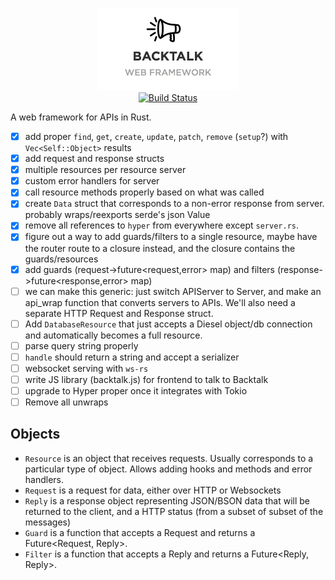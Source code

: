 <p align="center">
  <img src="https://raw.githubusercontent.com/lord/img/master/logo-backtalk.png" alt="Backtalk: API Web Server" width="226">
  <br>
  <a href="https://travis-ci.org/lord/slate"><img src="https://travis-ci.org/lord/backtalk.svg?branch=master" alt="Build Status"></a>
</p>

A web framework for APIs in Rust.

- [x] add proper `find`, `get`, `create`, `update`, `patch`, `remove` (`setup`?) with `Vec<Self::Object>` results
- [x] add request and response structs
- [x] multiple resources per resource server
- [x] custom error handlers for server
- [x] call resource methods properly based on what was called
- [x] create `Data` struct that corresponds to a non-error response from server. probably wraps/reexports serde's json Value
- [x] remove all references to `hyper` from everywhere except `server.rs`.
- [x] figure out a way to add guards/filters to a single resource, maybe have the router route to a closure instead, and the closure contains the guards/resources
- [x] add guards (request->future<request,error> map) and filters (response->future<response,error> map)
- [ ] we can make this generic: just switch APIServer to Server, and make an api_wrap function that converts servers to APIs. We'll also need a separate HTTP Request and Response struct.
- [ ] Add `DatabaseResource` that just accepts a Diesel object/db connection and automatically becomes a full resource.
- [ ] parse query string properly
- [ ] `handle` should return a string and accept a serializer
- [ ] websocket serving with `ws-rs`
- [ ] write JS library (backtalk.js) for frontend to talk to Backtalk
- [ ] upgrade to Hyper proper once it integrates with Tokio
- [ ] Remove all unwraps

## Objects

- `Resource` is an object that receives requests. Usually corresponds to a particular type of object. Allows adding hooks and methods and error handlers.
- `Request` is a request for data, either over HTTP or Websockets
- `Reply` is a response object representing JSON/BSON data that will be returned to the client, and a HTTP status (from a subset of subset of the messages)
- `Guard` is a function that accepts a Request and returns a Future<Request, Reply>.
- `Filter` is a function that accepts a Reply and returns a Future<Reply, Reply>.
